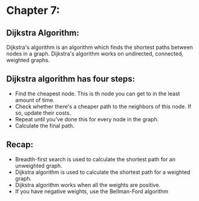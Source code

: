 # Chapter 7:

## Dijkstra Algorithm:

Dijkstra's algorithm is an algorithm which finds the shortest paths between nodes in a graph.
Dijkstra's algorithm works on undirected, connected, weighted graphs.

## Dijkstra algorithm has four steps:

- Find the cheapest node. This is th node you can get to in the least amount of time.
- Check whether there's a cheaper path to the neighbors of this node. If so, update their costs.
- Repeat until you've done this for every node in the graph.
- Calculate the final path.

## Recap:

- Breadth-first search is used to calculate the shortest path for an unweighted graph.
- Dijkstra algorithm is used to calculate the shortest path for a weighted graph.
- Dijkstra algorithm works when all the weights are positive.
- If you have negative weights, use the Bellman-Ford algorithm

